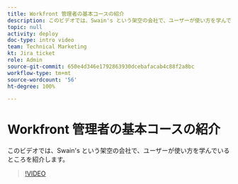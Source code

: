 ```yaml
---
title: Workfront 管理者の基本コースの紹介
description: このビデオでは、Swain's という架空の会社で、ユーザーが使い方を学んでいるところを紹介します。
topic: null
activity: deploy
doc-type: intro video
team: Technical Marketing
kt: Jira ticket
role: Admin
source-git-commit: 650e4d346e1792863930dcebafacab4c88f2a8bc
workflow-type: tm+mt
source-wordcount: '56'
ht-degree: 100%

---
```


# Workfront 管理者の基本コースの紹介

このビデオでは、Swain&#39;s という架空の会社で、ユーザーが使い方を学んでいるところを紹介します。

>[!VIDEO](https://video.tv.adobe.com/v/335064/?quality=12&learn=on)
